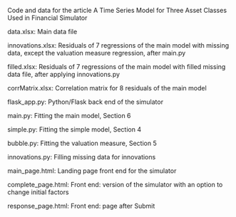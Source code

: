 Code and data for the article A Time Series Model for Three Asset Classes Used in Financial Simulator

data.xlsx: Main data file

innovations.xlsx: Residuals of 7 regressions of the main model with missing data, except the valuation measure regression, after main.py

filled.xlsx: Residuals of 7 regressions of the main model with filled missing data file, after applying innovations.py

corrMatrix.xlsx: Correlation matrix for 8 residuals of the main model

flask_app.py: Python/Flask back end of the simulator

main.py: Fitting the main model, Section 6

simple.py: Fitting the simple model, Section 4

bubble.py: Fitting the valuation measure, Section 5

innovations.py: Filling missing data for innovations

main_page.html: Landing page front end for the simulator

complete_page.html: Front end: version of the simulator with an option to change initial factors

response_page.html: Front end: page after Submit
